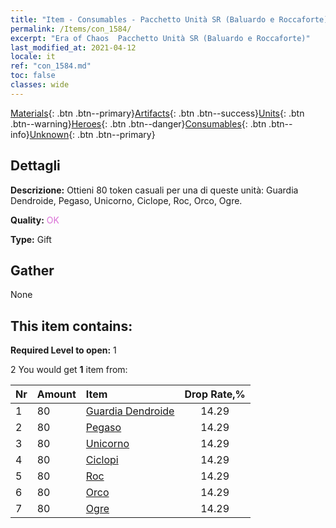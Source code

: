 ```yaml
---
title: "Item - Consumables - Pacchetto Unità SR (Baluardo e Roccaforte)"
permalink: /Items/con_1584/
excerpt: "Era of Chaos  Pacchetto Unità SR (Baluardo e Roccaforte)"
last_modified_at: 2021-04-12
locale: it
ref: "con_1584.md"
toc: false
classes: wide
---
```

 [Materials](/it/Items/){: .btn .btn--primary}[Artifacts](/it/Items/Artifacts/){: .btn .btn--success}[Units](/it/Items/Units/){: .btn .btn--warning}[Heroes](/it/Items/Heroes/){: .btn .btn--danger}[Consumables](/it/Items/Consumables/){: .btn .btn--info}[Unknown](/it/Items/Unknown/){: .btn .btn--primary}

## Dettagli
 **Descrizione:** Ottieni 80 token casuali per una di queste unità: Guardia Dendroide, Pegaso, Unicorno, Ciclope, Roc, Orco, Ogre.

 **Quality:** <span style="color: #DA70D6">OK</span>

 **Type:** Gift

## Gather

  None

## This item contains:

 **Required Level to open:** 1

 2 You would get **1** item  from:

  | Nr | Amount |     Item    | Drop Rate,% |
  |:---|:-------|:------------|:---------:|
  | 1 | 80 | [Guardia Dendroide](/it/Items/unt_203/) | 14.29 | 
  | 2 | 80 | [Pegaso](/it/Items/unt_202/) | 14.29 | 
  | 3 | 80 | [Unicorno](/it/Items/unt_204/) | 14.29 | 
  | 4 | 80 | [Ciclopi](/it/Items/unt_222/) | 14.29 | 
  | 5 | 80 | [Roc](/it/Items/unt_221/) | 14.29 | 
  | 6 | 80 | [Orco](/it/Items/unt_219/) | 14.29 | 
  | 7 | 80 | [Ogre](/it/Items/unt_220/) | 14.29 | 
